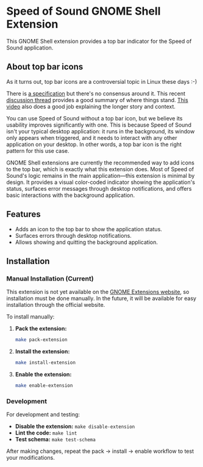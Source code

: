 # Speed of Sound GNOME Shell Extension

This GNOME Shell extension provides a top bar indicator for the Speed of Sound application.

## About top bar icons

As it turns out, top bar icons are a controversial topic in Linux these days :-)

There is [a specification](https://www.freedesktop.org/wiki/Specifications/StatusNotifierItem/) but there's no consensus around it. This recent [discussion thread](https://gitlab.freedesktop.org/xdg/xdg-specs/-/issues/205) provides a good summary of where things stand. [This video](https://www.youtube.com/watch?v=02nFos3iHlo) also does a good job explaining the longer story and context.

You can use Speed of Sound without a top bar icon, but we believe its usability improves significantly with one. This is because Speed of Sound isn't your typical desktop application: it runs in the background, its window only appears when triggered, and it needs to interact with any other application on your desktop. In other words, a top bar icon is the right pattern for this use case.

GNOME Shell extensions are currently the recommended way to add icons to the top bar, which is exactly what this extension does. Most of Speed of Sound's logic remains in the main application—this extension is minimal by design. It provides a visual color-coded indicator showing the application's status, surfaces error messages through desktop notifications, and offers basic interactions with the background application.

## Features

- Adds an icon to the top bar to show the application status.
- Surfaces errors through desktop notifications.
- Allows showing and quitting the background application. 

## Installation

### Manual Installation (Current)

This extension is not yet available on the [GNOME Extensions website](https://extensions.gnome.org/), so installation must be done manually. In the future, it will be available for easy installation through the official website.

To install manually:

1. **Pack the extension:**
   ```bash
   make pack-extension
   ```

2. **Install the extension:**
   ```bash
   make install-extension
   ```

3. **Enable the extension:**
   ```bash
   make enable-extension
   ```

### Development

For development and testing:

- **Disable the extension:** `make disable-extension`
- **Lint the code:** `make lint`
- **Test schema:** `make test-schema`

After making changes, repeat the pack → install → enable workflow to test your modifications.
